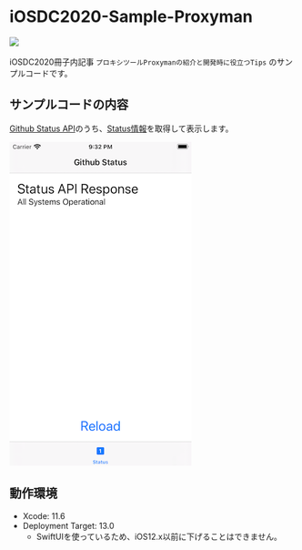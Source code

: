 # iOSDC2020-Sample-Proxyman

![](https://img.shields.io/github/license/kotetuco/iOSDC2020-Sample-Proxyman) 

iOSDC2020冊子内記事 `プロキシツールProxymanの紹介と開発時に役立つTips` のサンプルコードです。

## サンプルコードの内容

[Github Status API](https://www.githubstatus.com/api)のうち、[Status情報](https://www.githubstatus.com/api#status)を取得して表示します。

![](images/screenshot.png)

## 動作環境

- Xcode: 11.6
- Deployment Target: 13.0
  - SwiftUIを使っているため、iOS12.x以前に下げることはできません。
